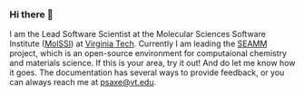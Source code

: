 ### Hi there 👋

I am the Lead Software Scientist at the Molecular Sciences Software Institute ([MolSSI](https://molssi.org/)) at [Virginia Tech](https://www.vt.edu/). Currently I am leading the [SEAMM](https://github.com/molssi-seamm) project, which is an open-source environment for computaional chemistry and materials science. If this is your area, try it out! And do let me know how it goes. The documentation has several ways to provide feedback, or you can always reach me at psaxe@vt.edu.
<!--
**paulsaxe/paulsaxe** is a ✨ _special_ ✨ repository because its `README.md` (this file) appears on your GitHub profile.

Here are some ideas to get you started:

- 🔭 I’m currently working on ...
- 🌱 I’m currently learning ...
- 👯 I’m looking to collaborate on ...
- 🤔 I’m looking for help with ...
- 💬 Ask me about ...
- 📫 How to reach me: ...
- 😄 Pronouns: ...
- ⚡ Fun fact: ...
-->
